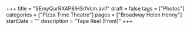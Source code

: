 +++
title = "SEmyQurRX4P8IHSrlVcm.avif"
draft = false
tags = ["Photos"]
categories = ["Pizza Time Theatre"]
pages = ["Broadway Helen Henny"]
startDate = ""
description = "Tape Reel (Front)"
+++
